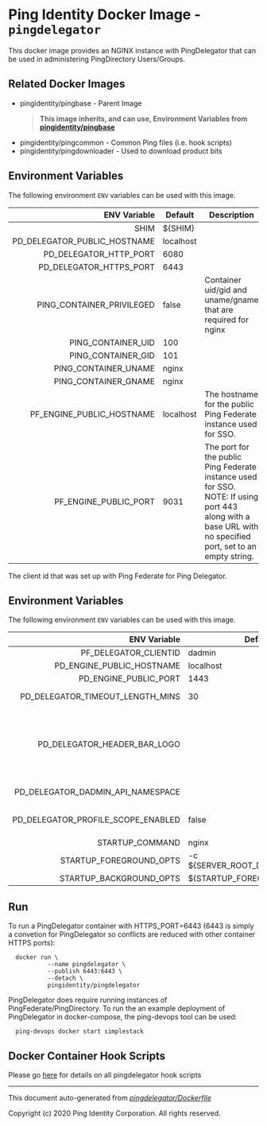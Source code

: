 
# Ping Identity Docker Image - `pingdelegator`

This docker image provides an NGINX instance with PingDelegator
that can be used in administering PingDirectory Users/Groups.

## Related Docker Images
- pingidentity/pingbase - Parent Image
	>**This image inherits, and can use, Environment Variables from [pingidentity/pingbase](https://pingidentity-devops.gitbook.io/devops/dockerimagesref/pingbase)**
- pingidentity/pingcommon - Common Ping files (i.e. hook scripts)
- pingidentity/pingdownloader - Used to download product bits

## Environment Variables
The following environment `ENV` variables can be used with 
this image. 

| ENV Variable  | Default     | Description
| ------------: | ----------- | ---------------------------------
| SHIM  | ${SHIM}  | 
| PD_DELEGATOR_PUBLIC_HOSTNAME  | localhost  | 
| PD_DELEGATOR_HTTP_PORT  | 6080  | 
| PD_DELEGATOR_HTTPS_PORT  | 6443  | 
| PING_CONTAINER_PRIVILEGED  | false  | Container uid/gid and uname/gname that are required for nginx 
| PING_CONTAINER_UID  | 100  | 
| PING_CONTAINER_GID  | 101  | 
| PING_CONTAINER_UNAME  | nginx  | 
| PING_CONTAINER_GNAME  | nginx  | 
| PF_ENGINE_PUBLIC_HOSTNAME  | localhost  | The hostname for the public Ping Federate instance used for SSO. 
| PF_ENGINE_PUBLIC_PORT  | 9031  | The port for the public Ping Federate instance used for SSO. NOTE: If using port 443 along with a base URL with no specified port, set to an empty string. 
The client id that was set up with Ping Federate for Ping Delegator.
## Environment Variables
The following environment `ENV` variables can be used with 
this image. 

| ENV Variable  | Default     | Description
| ------------: | ----------- | ---------------------------------
| PF_DELEGATOR_CLIENTID  | dadmin  | 
| PD_ENGINE_PUBLIC_HOSTNAME  | localhost  | The hostname for the DS instance the app will be interfacing with. 
| PD_ENGINE_PUBLIC_PORT  | 1443  | The HTTPS port for the DS instance the app will be interfacing with. 
| PD_DELEGATOR_TIMEOUT_LENGTH_MINS  | 30  | The length of time (in minutes) until the session will require a new login attempt 
| PD_DELEGATOR_HEADER_BAR_LOGO  |   | The filename used as the logo in the header bar, relative to this application's build directory. Note about logos: The size of the image will be scaled down to fit 22px of height and a max-width of 150px. For best results, it is advised to make the image close to this height and width ratio as well as to crop out any blank spacing around the logo to maximize its presentation. e.g. '${SERVER_ROOT_DIR}/html/delegator/images/my_company_logo.png' 
| PD_DELEGATOR_DADMIN_API_NAMESPACE  |   | The namespace for the Delegated Admin API on the DS instance. In most cases, this does not need to be set here. e.g. 'dadmin/v2' 
| PD_DELEGATOR_PROFILE_SCOPE_ENABLED  | false  | Set to true if the "profile" scope is supported for the Delegated Admin OIDC client on PingFederate and you wish to use it to show the current user's name in the navigation. 
| STARTUP_COMMAND  | nginx  | 
| STARTUP_FOREGROUND_OPTS  | -c ${SERVER_ROOT_DIR}/etc/nginx.conf  | 
| STARTUP_BACKGROUND_OPTS  | ${STARTUP_FOREGROUND_OPTS}  | 
## Run
To run a PingDelegator container with HTTPS_PORT=6443 (6443 is simply a convetion for
PingDelegator so conflicts are reduced with other container HTTPS ports):

```shell
  docker run \
           --name pingdelegator \
           --publish 6443:6443 \
           --detach \
           pingidentity/pingdelegator
```

PingDelegator does require running instances of PingFederate/PingDirectory.  To
run the an example deployment of PingDelegator in docker-compose, the ping-devops
tool can be used:

```shell
  ping-devops docker start simplestack
```
## Docker Container Hook Scripts
Please go [here](https://github.com/pingidentity/pingidentity-devops-getting-started/tree/master/docs/docker-images/pingdelegator/hooks/README.md) for details on all pingdelegator hook scripts

---
This document auto-generated from _[pingdelegator/Dockerfile](https://github.com/pingidentity/pingidentity-docker-builds/blob/master/pingdelegator/Dockerfile)_

Copyright (c) 2020 Ping Identity Corporation. All rights reserved.
